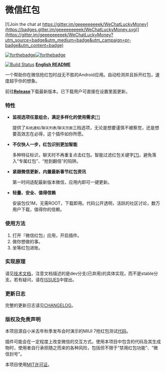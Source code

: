 # 微信红包

[![Join the chat at https://gitter.im/geeeeeeeeek/WeChatLuckyMoney](https://badges.gitter.im/geeeeeeeeek/WeChatLuckyMoney.svg)](https://gitter.im/geeeeeeeeek/WeChatLuckyMoney?utm_source=badge&utm_medium=badge&utm_campaign=pr-badge&utm_content=badge)

[![forthebadge](http://forthebadge.com/images/badges/designed-in-ms-paint.svg)](http://forthebadge.com)[![forthebadge](http://forthebadge.com/images/badges/powered-by-electricity.svg)](http://forthebadge.com) 

[![Build Status](https://travis-ci.org/geeeeeeeeek/WeChatLuckyMoney.svg?branch=stable)](https://travis-ci.org/geeeeeeeeek/WeChatLuckyMoney)  [**English README**](https://github.com/geeeeeeeeek/WeChatLuckyMoney/blob/stable/README_EN.md)

一个帮助你在微信抢红包时战无不胜的Android应用。自动检测并且拆开红包，速度超乎你的想象。

前往[**Release**](https://github.com/geeeeeeeeek/WeChatLuckyMoney/releases/)下载最新版本。已下载用户可直接在设置里面更新。

### 特性

- **监视选项任意组合，满足多样化的使用需求**[[?]](https://github.com/geeeeeeeeek/WeChatLuckyMoney/issues/48)
  
  提供了`系统通知`/`聊天列表`/`聊天页面`三档选项，无论是想要谨慎不被察觉，还是想要高效志在必得，这个插件如你所愿。
  
- **不仅快人一步，红包识别更加智能**
  
  多种特征标识，聊天时不再重复点击红包。智能过滤红包关键字[[?]](https://github.com/geeeeeeeeek/WeChatLuckyMoney/issues/96)，避免落入“专属红包”、“抢到翻倍”的陷阱。
  
- **紧跟微信更新，内置最新春节红包资讯**
  
  第一时间适配最新版本微信，应用内即可一键更新。
  
- **轻量、安全、值得信赖**
  
  安装包仅1M，无需ROOT，下载即用。代码公开透明，活跃的社区讨论，数万用户下载，值得你的信赖。

### 使用方法

1. 打开『微信红包』应用，开启插件。
2. 做你想做的事。
3. 坐等红包进账。

### 实现原理

请见[技术文档](https://github.com/geeeeeeeeek/WeChatLuckyMoney/blob/dev/README.md)，注意文档描述的是dev分支(已弃用)的具体实现，而不是stable分支。若有疑问，请在[ISSUES](https://github.com/geeeeeeeeek/WeChatLuckyMoney/issues)中提出。

### 更新日志

完整的更新日志请见[CHANGELOG](https://github.com/geeeeeeeeek/WeChatLuckyMoney/blob/stable/CHANGELOG.md)。

### **版权及免责声明**

本项目源自小米去年秋季发布会时演示的MIUI 7抢红包测试[代码](https://github.com/XiaoMi/LuckyMoneyTool)。

插件可能会在一定程度上改变微信的交互方式。使用本项目中包含的代码及其生成物时，使用者自行承担随之而来的各种风险，包括但不限于“禁用红包功能”、“微信封号”。

本项目使用[MIT许可证](https://github.com/geeeeeeeeek/WeChatLuckyMoney/blob/stable/LICENSE.md)。